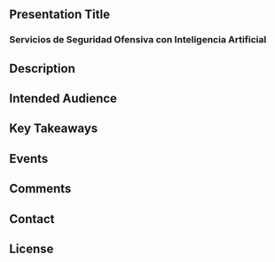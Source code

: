 ## Presentation Title
### Servicios de Seguridad Ofensiva con Inteligencia Artificial

## Description
 
## Intended Audience
 
## Key Takeaways
 
## Events
 
## Comments
 
## Contact

## License
